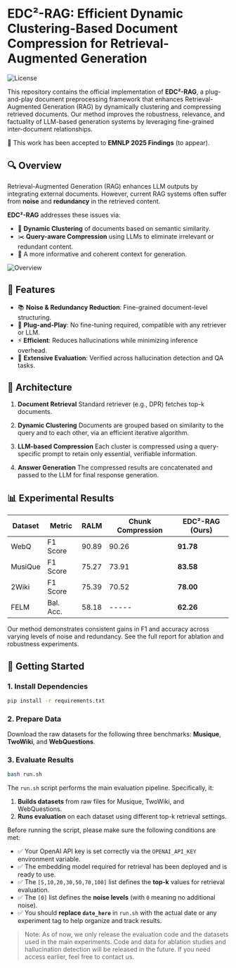 # EDC²-RAG: Efficient Dynamic Clustering-Based Document Compression for Retrieval-Augmented Generation

![License](https://img.shields.io/badge/license-MIT-blue.svg)

This repository contains the official implementation of **EDC²-RAG**, a plug-and-play document preprocessing framework that enhances Retrieval-Augmented Generation (RAG) by dynamically clustering and compressing retrieved documents. Our method improves the robustness, relevance, and factuality of LLM-based generation systems by leveraging fine-grained inter-document relationships.

📢 This work has been accepted to **EMNLP 2025 Findings** (to appear).

## 🔍 Overview

Retrieval-Augmented Generation (RAG) enhances LLM outputs by integrating external documents. However, current RAG systems often suffer from **noise** and **redundancy** in the retrieved content.

**EDC²-RAG** addresses these issues via:

* 🔗 **Dynamic Clustering** of documents based on semantic similarity.
* ✂️ **Query-aware Compression** using LLMs to eliminate irrelevant or redundant content.
* 🧠 A more informative and coherent context for generation.

![Overview](pictures/overview.jpg)

## 🚀 Features

* 📚 **Noise & Redundancy Reduction**: Fine-grained document-level structuring.
* 🧩 **Plug-and-Play**: No fine-tuning required, compatible with any retriever or LLM.
* ⚡ **Efficient**: Reduces hallucinations while minimizing inference overhead.
* 🧪 **Extensive Evaluation**: Verified across hallucination detection and QA tasks.

## 🧱 Architecture

1. **Document Retrieval**
   Standard retriever (e.g., DPR) fetches top-k documents.

2. **Dynamic Clustering**
   Documents are grouped based on similarity to the query and to each other, via an efficient iterative algorithm.

3. **LLM-based Compression**
   Each cluster is compressed using a query-specific prompt to retain only essential, verifiable information.

4. **Answer Generation**
   The compressed results are concatenated and passed to the LLM for final response generation.

## 📊 Experimental Results

| Dataset | Metric    | RALM  | Chunk Compression | EDC²-RAG (Ours) |
| ------- | --------- | ----- | ----------------- | --------------- |
| WebQ    | F1 Score  | 90.89 | 90.26             | **91.78**       |
| MusiQue | F1 Score  | 75.27 | 73.91             | **83.58**       |
| 2Wiki   | F1 Score  | 75.39 | 70.52             | **78.00**       |
| FELM    | Bal. Acc. | 58.18 | -----             | **62.26**       |

Our method demonstrates consistent gains in F1 and accuracy across varying levels of noise and redundancy. See the full report for ablation and robustness experiments.

## 🧪 Getting Started

### 1. Install Dependencies

```bash
pip install -r requirements.txt
```

### 2. Prepare Data

Download the raw datasets for the following three benchmarks: **Musique**, **TwoWiki**, and **WebQuestions**.

### 3. Evaluate Results

```bash
bash run.sh
```

The `run.sh` script performs the main evaluation pipeline. Specifically, it:

1. **Builds datasets** from raw files for Musique, TwoWiki, and WebQuestions.
2. **Runs evaluation** on each dataset using different top-k retrieval settings.

Before running the script, please make sure the following conditions are met:

* ✅ Your OpenAI API key is set correctly via the `OPENAI_API_KEY` environment variable.
* ✅ The embedding model required for retrieval has been deployed and is ready to use.
* ✅ The `[5,10,20,30,50,70,100]` list defines the **top-k** values for retrieval evaluation.
* ✅ The `[0]` list defines the **noise levels** (with `0` meaning no additional noise).
* ✅ You should **replace `date_here`** in `run.sh` with the actual date or any experiment tag to help organize and track results.

> Note: As of now, we only release the evaluation code and the datasets used in the main experiments. Code and data for ablation studies and hallucination detection will be released in the future. If you need access earlier, feel free to contact us.




